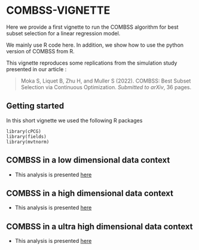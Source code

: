 # COMBSS-VIGNETTE

Here we provide a first vignette to run the COMBSS algorithm for best subset selection for a linear regression model.

We mainly use R code here. In addition, we show how to use the python version of COMBSS from R.


This vignette reproduces some replications from the simulation study presented in our article :

> Moka S, Liquet B, Zhu H, and Muller S (2022). COMBSS: Best Subset Selection via Continuous Optimization. *Submitted to arXiv*, 36 pages.


## Getting started

In this short vignette we used the following R packages

```
library(cPCG)
library(fields)
library(mvtnorm)
```


##  COMBSS in a low dimensional data context

- This analysis is presented [here](/Low_dimensional_example.md)
 

## COMBSS in a high dimensional data context

- This analysis is presented [here](/High_dimensional_example.md)

## COMBSS in a ultra high dimensional data context

- This analysis is presented [here](/Ultra_High_dimensional_example.md)

